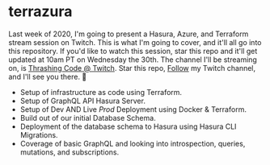 # terrazura

Last week of 2020, I'm going to present a Hasura, Azure, and Terraform stream session on Twitch. This is what I'm going to cover, and it'll all go into this repository. If you'd like to watch this session, star this repo and it'll get updated at 10am PT on Wednesday the 30th. The channel I'll be streaming on, is [Thrashing Code @ Twitch](https://www.twitch.tv/thrashingcode). Star this repo, [Follow](https://www.twitch.tv/thrashingcode) my Twitch channel, and I'll see you there. 🤘

* Setup of infrastructure as code using Terraform.
* Setup of GraphQL API Hasura Server.
* Setup of Dev AND Live *Prod* Deployment using Docker & Terraform.
* Build out of our initial Database Schema.
* Deployment of the database schema to Hasura using Hasura CLI Migrations.
* Coverage of basic GraphQL and looking into introspection, queries, mutations, and subscriptions.
